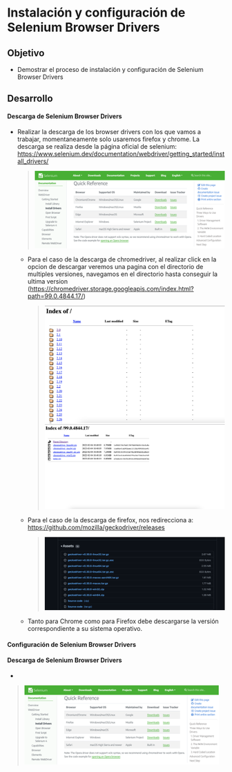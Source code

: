 # Instalación y configuración de Selenium Browser Drivers

## Objetivo

* Demostrar el proceso de instalación y configuración de Selenium Browser Drivers

## Desarrollo

#### Descarga de Selenium Browser Drivers
* Realizar la descarga de los browser drivers con los que vamos a trabajar, momentaneamente solo usaremos firefox y chrome. La descarga se realiza desde la página oficial de selenium: https://www.selenium.dev/documentation/webdriver/getting_started/install_drivers/
  
  ><img src="assets/selenium_bd1.png"  width="450" > 

  * Para el caso de la descarga de chromedriver, al realizar click en la opcion de descargar veremos una pagina con el directorio de multiples versiones, navegamos en el directorio hasta conseguir la ultima version (https://chromedriver.storage.googleapis.com/index.html?path=99.0.4844.17/)
      ><img src="assets/selenium_bd2.png"  width="450" > 
      ><img src="assets/selenium_bd3.png"  width="450" > 

  * Para el caso de la descarga de firefox, nos redirecciona a: https://github.com/mozilla/geckodriver/releases
      ><img src="assets/selenium_bd4.png"  width="450" > 
      
  * Tanto para Chrome como para Firefox debe descargarse la versión correspondiente a su sistema operativo.

#### Configuración de Selenium Browser Drivers

#### Descarga de Selenium Browser Drivers
* 
  
  ><img src="assets/selenium_bd1.png"  width="450" > 
